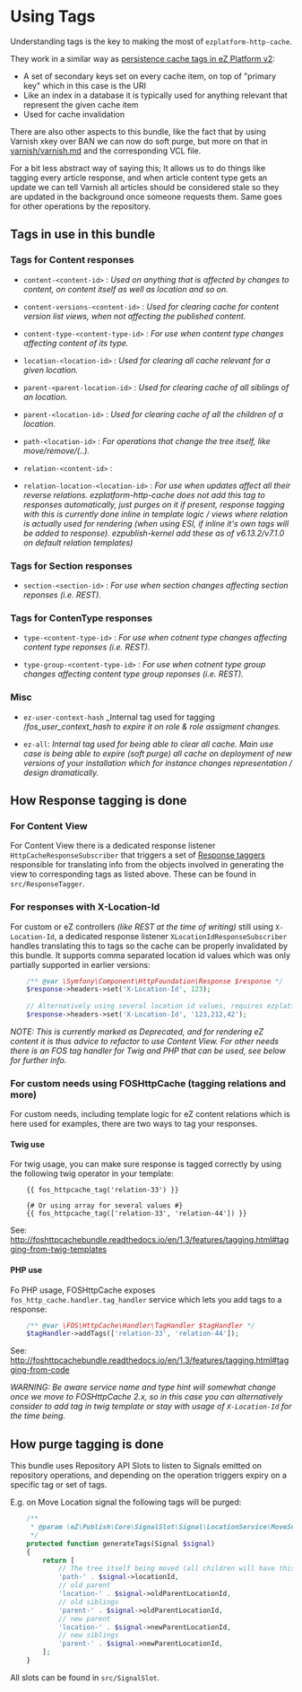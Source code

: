 # Using Tags

Understanding tags is the key to making the most of `ezplatform-http-cache`.

They work in a similar way as [persistence cache tags in eZ Platform v2](https://github.com/ezsystems/ezpublish-kernel/tree/7.0/doc/specifications/cache/persistence):
- A set of secondary keys set on every cache item, on top of "primary key" which in this case is the URI
- Like an index in a database it is typically used for anything relevant that represent the given cache item
- Used for cache invalidation

There are also other aspects to this bundle, like the fact that by using Varnish xkey over BAN we can now do soft purge,
but more on that in [varnish/varnish.md](varnish/varnish.md) and the corresponding VCL file.

For a bit less abstract way of saying this; It allows us to do things like tagging every article response, and when
article content type gets an update we can tell Varnish all articles should be considered stale so they are updated in
the background once someone requests them. Same goes for other operations by the repository.

## Tags in use in this bundle

### Tags for Content responses

- `content-<content-id>` :
  _Used on anything that is affected by changes to content, on content itself as well as location and so on._

- `content-versions-<content-id>` :
  _Used for clearing cache for content version list views, when not affecting the published content._

- `content-type-<content-type-id>` :
  _For use when content type changes affecting content of its type._

- `location-<location-id>` :
  _Used for clearing all cache relevant for a given location._

- `parent-<parent-location-id>` :
  _Used for clearing cache of all siblings of an location._

- `parent-<location-id>` :
  _Used for clearing cache of all the children of a location._

- `path-<location-id>` :
  _For operations that change the tree itself, like move/remove/(..)._

- `relation-<content-id>` :
- `relation-location-<location-id>` :
   _For use when updates affect all their reverse relations. ezplatform-http-cache does not add this tag to responses
   automatically, just purges on it if present, response tagging with this is currently done inline in template logic / views
   where relation is actually used for rendering (when using ESI, if inline it's own tags will be added to response).
   ezpublish-kernel add these as of v6.13.2/v7.1.0 on default relation templates)_

### Tags for Section responses

- `section-<section-id>` :
  _For use when section changes affecting section reponses (i.e. REST)._


### Tags for ContenType responses

- `type-<content-type-id>` :
  _For use when cotnent type changes affecting content type reponses (i.e. REST)._

- `type-group-<content-type-id>` :
  _For use when cotnent type group changes affecting content type group reponses (i.e. REST)._

### Misc

- `ez-user-context-hash`
   _Internal tag used for tagging /_fos_user_context_hash to expire it on role & role assigment changes._

- `ez-all`:
   _Internal tag used for being able to clear all cache. Main use case is being able to expire (soft purge) all cache on
   deployment of new versions of your installation which for instance changes representation / design dramatically._

## How Response tagging is done


### For Content View

For Content View there is a dedicated response listener `HttpCacheResponseSubscriber` that triggers a set of [Response
taggers](docs/response_taggers.md) responsible for translating info from the objects involved in generating the view to
corresponding tags as listed above. These can be found in `src/ResponseTagger`.


### For responses with X-Location-Id

For custom or eZ controllers _(like REST at the time of writing)_ still using `X-Location-Id`, a dedicated response
listener `XLocationIdResponseSubscriber` handles translating this to tags so the cache can be properly invalidated by
this bundle. It supports comma separated location id values which was only partially supported in earlier versions:

```php
    /** @var \Symfony\Component\HttpFoundation\Response $response */
    $response->headers->set('X-Location-Id', 123);
    
    // Alternatively using several location id values, requires ezplatform-http-cache to work across all supported proxies
    $response->headers->set('X-Location-Id', '123,212,42');
```

*NOTE: This is currently marked as Deprecated, and for rendering eZ content it is thus advice to refactor to use Content
View. For other needs there is an FOS tag handler for Twig and PHP that can be used, see below for further info.*


### For custom needs using FOSHttpCache (tagging relations and more)

For custom needs, including template logic for eZ content relations which is here used for examples, there are two ways
to tag your responses.

#### Twig use

For twig usage, you can make sure response is tagged correctly by using the following twig operator in your template:
```twig
    {{ fos_httpcache_tag('relation-33') }}

    {# Or using array for several values #}
    {{ fos_httpcache_tag(['relation-33', 'relation-44']) }}
```

See: http://foshttpcachebundle.readthedocs.io/en/1.3/features/tagging.html#tagging-from-twig-templates

#### PHP use

Fo PHP usage, FOSHttpCache exposes `fos_http_cache.handler.tag_handler` service which lets you add tags to a response:
```php
    /** @var \FOS\HttpCache\Handler\TagHandler $tagHandler */
    $tagHandler->addTags(['relation-33', 'relation-44']);
```

See: http://foshttpcachebundle.readthedocs.io/en/1.3/features/tagging.html#tagging-from-code

*WARNING: Be aware service name and type hint will somewhat change once we move to FOSHttpCache 2.x, so in this case
you can alternatively consider to add tag in twig template or stay with usage of `X-Location-Id` for the time being.*

## How purge tagging is done

This bundle uses Repository API Slots to listen to Signals emitted on repository operations, and depending on the
operation triggers expiry on a specific tag or set of tags.

E.g. on Move Location signal the following tags will be purged:
```php
    /**
     * @param \eZ\Publish\Core\SignalSlot\Signal\LocationService\MoveSubtreeSignal $signal
     */
    protected function generateTags(Signal $signal)
    {
        return [
            // The tree itself being moved (all children will have this tag)
            'path-' . $signal->locationId,
            // old parent
            'location-' . $signal->oldParentLocationId,
            // old siblings
            'parent-' . $signal->oldParentLocationId,
            // new parent
            'location-' . $signal->newParentLocationId,
            // new siblings
            'parent-' . $signal->newParentLocationId,
        ];
    }
```

All slots can be found in `src/SignalSlot`.
